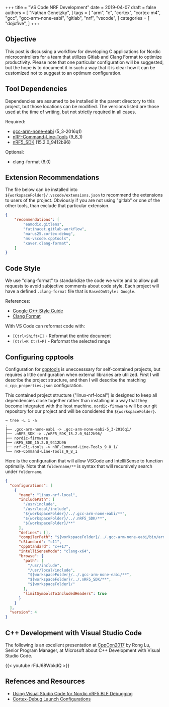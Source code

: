 +++
title = "VS Code NRF Development"
date = 2019-04-07
draft = false
authors = [
  "Nathan Genetzky",
]
tags = [
  "arm",
  "c",
  "cortex",
  "cortex-m4",
  "gcc",
  "gcc-arm-none-eabi",
  "gitlab",
  "nrf",
  "vscode",
]
categories = [
  "dojofive",
]
+++

## Objective

This post is discussing a workflow for developing C applications for Nordic
microcontrollers for a team that utilizes Gitlab and Clang Format to optimize
productivity. Please note that one particular configuration will be
suggested, but the hope is to document it in such a way that it is clear how
it can be customized not to suggest to an optimum configuration.

## Tool Dependencies

Dependencies are assumed to be installed in the parent directory to this
project, but those locations can be modified. The versions listed are those
used at the time of writing, but not strictly required in all cases.

Required:

- [gcc-arm-none-eabi](https://developer.arm.com/open-source/gnu-toolchain/gnu-rm/downloads) (5_3-2016q1)
- [nRF-Command-Line-Tools](https://www.nordicsemi.com/Software-and-Tools/Development-Tools/nRF5-Command-Line-Tools) (9_8_1)
- [nRF5_SDK](https://developer.nordicsemi.com/nRF5_SDK/) (15.2.0_9412b96)

Optional:

- clang-format (6.0)

## Extension Recommendations

The file below can be installed into
`${workspaceFolder}/.vscode/extensions.json` to recommend the extensions to
users of the project. Obviously if you are not using "gitlab" or one of the
other tools, than exclude that particular extension.

```json
{
    "recommendations": [
        "eamodio.gitlens",
        "fatihacet.gitlab-workflow",
        "marus25.cortex-debug",
        "ms-vscode.cpptools",
        "xaver.clang-format",
    ]
}
```

## Code Style

We use "clang-format" to standaridize the code we write and to allow pull
requests to avoid subjective comments about code style. Each project will
have a defined `.clang-format` file that is `BasedOnStyle: Google`.

References:

- [Google C++ Style Guide](https://google.github.io/styleguide/cppguide.html)
- [Clang Format](https://clang.llvm.org/docs/ClangFormat.html)

With VS Code can reformat code with:

- `[Ctrl+Shift+I]` - Reformat the entire document
- `[Ctrl+K Ctrl+F]` - Reformat the selected range

## Configuring cpptools

Configuration for [cpptools](https://github.com/Microsoft/vscode-cpptools) is
uneccesssary for self-contained projects, but requires a little configuration
when external libraries are utilized. First I will describe the project
structure, and then I will describe the matching `c_cpp_properties.json`
configuration.

This contained project structure ("linux-nrf-local") is designed to keep all
dependencies close together rather than installing in a way that they become
integrated with the host machine. `nordic-firmware` will be our git
repository for our project and will be considered the `${workspaceFolder}`.

```none
→ tree -L 1 -a
.
├── .gcc-arm-none-eabi -> .gcc-arm-none-eabi-5_3-2016q1/
├── .nRF5_SDK -> ./nRF5_SDK_15.2.0_9412b96/
├── nordic-firmware
├── nRF5_SDK_15.2.0_9412b96
├── nrf-cli-tools -> nRF-Command-Line-Tools_9_8_1/
└── nRF-Command-Line-Tools_9_8_1
```

Here is the configuration that will allow VSCode and IntellliSense to
function optimally. Note that `foldername/**` is syntax that will recursively
search under `foldername`.

```json
{
  "configurations": [
    {
      "name": "linux-nrf-local",
      "includePath": [
        "/usr/include",
        "/usr/local/include",
        "${workspaceFolder}/../.gcc-arm-none-eabi/**",
        "${workspaceFolder}/../.nRF5_SDK/**",
        "${workspaceFolder}/**"
      ],
      "defines": [],
      "compilerPath": "${workspaceFolder}/../.gcc-arm-none-eabi/bin/arm-none-eabi-gcc",
      "cStandard": "c11",
      "cppStandard": "c++17",
      "intelliSenseMode": "clang-x64",
      "browse": {
        "path": [
          "/usr/include",
          "/usr/local/include",
          "${workspaceFolder}/../.gcc-arm-none-eabi/**",
          "${workspaceFolder}/../.nRF5_SDK/**",
          "${workspaceFolder}/"
        ],
        "limitSymbolsToIncludedHeaders": true
      }
    }
  ],
  "version": 4
}
```

## C++ Development with Visual Studio Code

The following is an excellent presentation at
[CppCon2017](https://github.com/CppCon/CppCon2017) by Rong Lu, Senior Program
Manager, at Microsoft about C++ Development with Visual Studio Code.

{{< youtube rFdJ68WbkdQ >}}

## Refences and Resources

- [Using Visual Studio Code for Nordic nRF5 BLE Debugging](https://electronut.in/vscode-nrf52-dev/)
- [Cortex-Debug Launch Configurations](https://marcelball.ca/projects/cortex-debug/cortex-debug-launch-configurations/)
